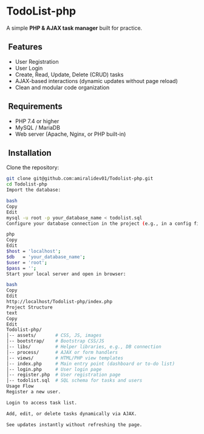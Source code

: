 # TodoList-php

A simple **PHP & AJAX task manager** built for practice.

## ​ Features
- User Registration  
- User Login  
- Create, Read, Update, Delete (CRUD) tasks  
- AJAX-based interactions (dynamic updates without page reload)  
- Clean and modular code organization  

## ​ Requirements
- PHP 7.4 or higher  
- MySQL / MariaDB  
- Web server (Apache, Nginx, or PHP built-in)  

## ​ Installation

Clone the repository:
```bash
git clone git@github.com:amiralidev01/Todolist-php.git
cd Todolist-php
Import the database:

bash
Copy
Edit
mysql -u root -p your_database_name < todolist.sql
Configure your database connection in the project (e.g., in a config file or at the top of PHP files):

php
Copy
Edit
$host = 'localhost';
$db   = 'your_database_name';
$user = 'root';
$pass = '';
Start your local server and open in browser:

bash
Copy
Edit
http://localhost/Todolist-php/index.php
Project Structure
text
Copy
Edit
Todolist-php/
│-- assets/       # CSS, JS, images
│-- bootstrap/    # Bootstrap CSS/JS
│-- libs/         # Helper libraries, e.g., DB connection
│-- process/      # AJAX or form handlers
│-- views/        # HTML/PHP view templates
│-- index.php     # Main entry point (dashboard or to-do list)
│-- login.php     # User login page
│-- register.php  # User registration page
│-- todolist.sql  # SQL schema for tasks and users
Usage Flow
Register a new user.

Login to access task list.

Add, edit, or delete tasks dynamically via AJAX.

See updates instantly without refreshing the page.
